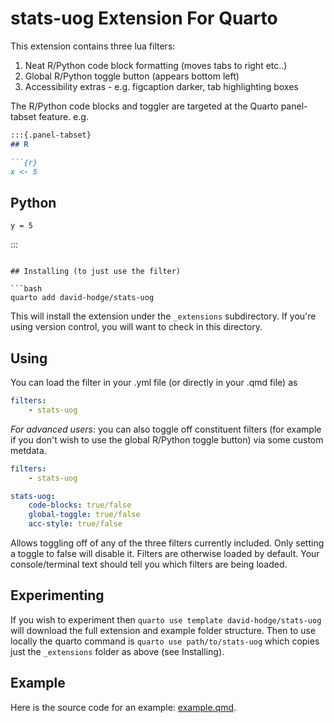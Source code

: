 # stats-uog Extension For Quarto

This extension contains three lua filters:

1) Neat R/Python code block formatting (moves tabs to right etc..)
2) Global R/Python toggle button (appears bottom left)
3) Accessibility extras - e.g. figcaption darker, tab highlighting boxes

The R/Python code blocks and toggler are targeted at the Quarto panel-tabset feature.
e.g.

```markdown
:::{.panel-tabset}
## R

```{r}
x <- 5
```

## Python

```{python}
y = 5
```
:::
```

## Installing (to just use the filter)

```bash
quarto add david-hodge/stats-uog
```

This will install the extension under the `_extensions` subdirectory.
If you're using version control, you will want to check in this directory.

## Using

You can load the filter in your .yml file (or directly in your .qmd file) as

```yaml
filters:
    - stats-uog
```

*For advanced users*: you can also toggle off constituent filters (for example if you don't wish to use the global R/Python toggle button) via some custom metdata.

```yaml
filters:
    - stats-uog

stats-uog:
    code-blocks: true/false
    global-toggle: true/false
    acc-style: true/false
```
Allows toggling off of any of the three filters currently included. Only setting a toggle to false will disable it. Filters are otherwise loaded by default. Your console/terminal text should tell you which filters are being loaded.

## Experimenting

If you wish to experiment then `quarto use template david-hodge/stats-uog` will download the full extension and example folder structure. Then to use locally the quarto command is `quarto use path/to/stats-uog` which copies just the `_extensions` folder as above (see Installing).

## Example

Here is the source code for an example: [example.qmd](example.qmd).


